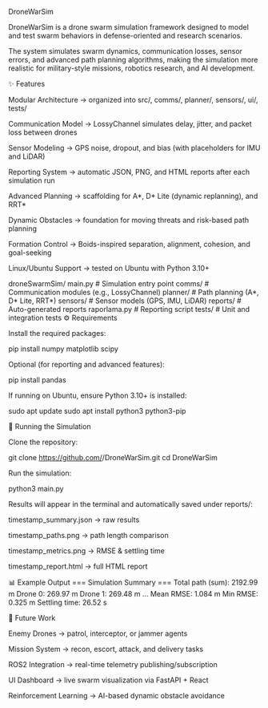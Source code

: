 DroneWarSim

DroneWarSim is a drone swarm simulation framework designed to model and test swarm behaviors in defense-oriented and research scenarios.

The system simulates swarm dynamics, communication losses, sensor errors, and advanced path planning algorithms, making the simulation more realistic for military-style missions, robotics research, and AI development.

✨ Features

Modular Architecture → organized into src/, comms/, planner/, sensors/, ui/, tests/

Communication Model → LossyChannel simulates delay, jitter, and packet loss between drones

Sensor Modeling → GPS noise, dropout, and bias (with placeholders for IMU and LiDAR)

Reporting System → automatic JSON, PNG, and HTML reports after each simulation run

Advanced Planning → scaffolding for A*, D* Lite (dynamic replanning), and RRT*

Dynamic Obstacles → foundation for moving threats and risk-based path planning

Formation Control → Boids-inspired separation, alignment, cohesion, and goal-seeking

Linux/Ubuntu Support → tested on Ubuntu with Python 3.10+

droneSwarmSim/
  main.py                # Simulation entry point
  comms/                 # Communication modules (e.g., LossyChannel)
  planner/               # Path planning (A*, D* Lite, RRT*)
  sensors/               # Sensor models (GPS, IMU, LiDAR)
  reports/               # Auto-generated reports
  raporlama.py           # Reporting script
  tests/                 # Unit and integration tests
⚙️ Requirements

Install the required packages:

pip install numpy matplotlib scipy


Optional (for reporting and advanced features):

pip install pandas


If running on Ubuntu, ensure Python 3.10+ is installed:

sudo apt update
sudo apt install python3 python3-pip

🚀 Running the Simulation

Clone the repository:

git clone https://github.com/<your-username>/DroneWarSim.git
cd DroneWarSim


Run the simulation:

python3 main.py


Results will appear in the terminal and automatically saved under reports/:

timestamp_summary.json → raw results

timestamp_paths.png → path length comparison

timestamp_metrics.png → RMSE & settling time

timestamp_report.html → full HTML report

📊 Example Output
=== Simulation Summary ===
Total path (sum): 2192.99 m
  Drone 0: 269.97 m
  Drone 1: 269.48 m
  ...
Mean RMSE: 1.084 m
Min  RMSE: 0.325 m
Settling time: 26.52 s

🎯 Future Work

Enemy Drones → patrol, interceptor, or jammer agents

Mission System → recon, escort, attack, and delivery tasks

ROS2 Integration → real-time telemetry publishing/subscription

UI Dashboard → live swarm visualization via FastAPI + React

Reinforcement Learning → AI-based dynamic obstacle avoidance
